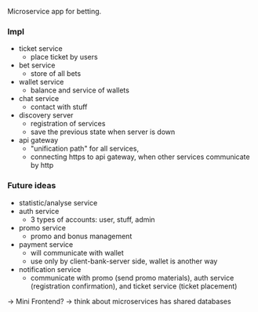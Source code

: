 Microservice app for betting. 

### Impl
* ticket service 
  * place ticket by users
* bet service 
  * store of all bets
* wallet service 
  * balance and service of wallets
* chat service 
  * contact with stuff
* discovery server 
  * registration of services
  * save the previous state when server is down
* api gateway 
  * "unification path" for all services, 
  * connecting https to api gateway, when other services communicate by http

### Future ideas
* statistic/analyse service
* auth service
  * 3 types of accounts: user, stuff, admin
* promo service
  * promo and bonus management
* payment service
  * will communicate with wallet
  * use only by client-bank-server side, wallet is another way
* notification service
  * communicate with promo (send promo materials), auth service (registration confirmation), and ticket service (ticket placement)


-> Mini Frontend?
-> think about microservices has shared databases